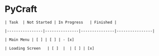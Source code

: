 # PyCraft


    | Task  | Not Started | In Progress   | Finished |

    |----------------|---------------|---------------|----------------|

    | Main Menu | [ ] | [ ] | - [x]

    | Loading Screen   | [ ]  |  | [ ] | [x] 
